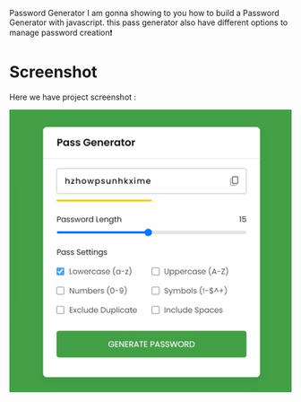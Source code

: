 
 Password Generator  I am gonna showing to you how to build a Password Generator with javascript. this pass generator also have different options to manage password creation❗️

# Screenshot
Here we have project screenshot :

![screenshot](screenshot.jpg)

